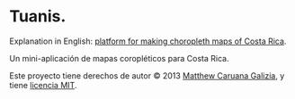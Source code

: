 # Tuanis. #

Explanation in English: [platform for making choropleth maps of Costa Rica](http://m.cg/post/54467212396/automating-choropleth-mapmaking-in-the-newsroom).

Un mini-aplicación de mapas coropléticos para Costa Rica.

Este proyecto tiene derechos de autor © 2013 [Matthew Caruana Galizia](https://twitter.com/mcaruanagalizia), y tiene [licencia MIT](http://mattcg.mit-license.org/).

